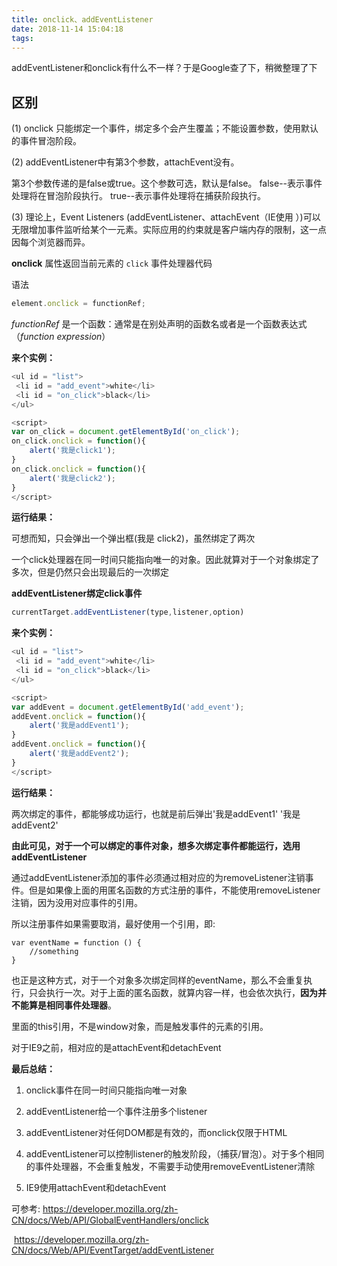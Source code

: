 ```yaml
---
title: onclick、addEventListener
date: 2018-11-14 15:04:18
tags:
---
```


addEventListener和onclick有什么不一样？于是Google查了下，稍微整理了下

## 区别

(1)  onclick 只能绑定一个事件，绑定多个会产生覆盖；不能设置参数，使用默认的事件冒泡阶段。

(2)  addEventListener中有第3个参数，attachEvent没有。

第3个参数传递的是false或true。这个参数可选，默认是false。
false--表示事件处理将在冒泡阶段执行。
true--表示事件处理将在捕获阶段执行。

(3)  理论上，Event Listeners (addEventListener、attachEvent（IE使用 ）)可以无限增加事件监听给某个一元素。实际应用的约束就是客户端内存的限制，这一点因每个浏览器而异。

**onclick** 属性返回当前元素的 `click` 事件处理器代码

语法

```javascript
element.onclick = functionRef;
```

*functionRef* 是一个函数：通常是在别处声明的函数名或者是一个函数表达式（*function expression*）

**来个实例：**

```javascript
<ul id = "list">
 <li id = "add_event">white</li>
 <li id = "on_click">black</li>
</ul>

<script>
var on_click = document.getElementById('on_click');
on_click.onclick = function(){
    alert('我是click1');
}
on_click.onclick = function(){
    alert('我是click2');
} 
</script>
```

**运行结果：**

可想而知，只会弹出一个弹出框(我是 click2)，虽然绑定了两次

一个click处理器在同一时间只能指向唯一的对象。因此就算对于一个对象绑定了多次，但是仍然只会出现最后的一次绑定

**addEventListener绑定click事件**

```javascript
currentTarget.addEventListener(type,listener,option)
```

**来个实例：**

```javascript
<ul id = "list">
 <li id = "add_event">white</li>
 <li id = "on_click">black</li>
</ul>

<script>
var addEvent = document.getElementById('add_event');
addEvent.onclick = function(){
    alert('我是addEvent1');
}
addEvent.onclick = function(){
    alert('我是addEvent2');
} 
</script>
```

**运行结果：**

两次绑定的事件，都能够成功运行，也就是前后弹出'我是addEvent1' '我是addEvent2'

**由此可见，对于一个可以绑定的事件对象，想多次绑定事件都能运行，选用addEventListener**

通过addEventListener添加的事件必须通过相对应的为removeListener注销事件。但是如果像上面的用匿名函数的方式注册的事件，不能使用removeListener注销，因为没用对应事件的引用。

所以注册事件如果需要取消，最好使用一个引用，即:

```
var eventName = function () {
    //something
}
```

也正是这种方式，对于一个对象多次绑定同样的eventName，那么不会重复执行，只会执行一次。对于上面的匿名函数，就算内容一样，也会依次执行，**因为并不能算是相同事件处理器**。

里面的this引用，不是window对象，而是触发事件的元素的引用。

对于IE9之前，相对应的是attachEvent和detachEvent



**最后总结：**

1. onclick事件在同一时间只能指向唯一对象

2. addEventListener给一个事件注册多个listener

3. addEventListener对任何DOM都是有效的，而onclick仅限于HTML

4. addEventListener可以控制listener的触发阶段，（捕获/冒泡）。对于多个相同的事件处理器，不会重复触发，不需要手动使用removeEventListener清除

5. IE9使用attachEvent和detachEvent



可参考: https://developer.mozilla.org/zh-CN/docs/Web/API/GlobalEventHandlers/onclick

​             https://developer.mozilla.org/zh-CN/docs/Web/API/EventTarget/addEventListener

